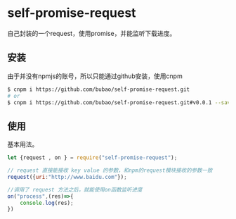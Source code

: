 # self-promise-request

自己封装的一个request，使用promise，并能监听下载进度。

## 安装

由于并没有npmjs的账号，所以只能通过github安装，使用cnpm

```sh
$ cnpm i https://github.com/bubao/self-promise-request.git
# or
$ cnpm i https://github.com/bubao/self-promise-request.git#v0.0.1 --save
```

## 使用

基本用法。

```js
let {request , on } = require("self-promise-request");

// request 直接能接收 key value 的参数，和npm的request模块接收的参数一致
request({uri:"http://www.baidu.com"});

//调用了 request 方法之后，就能使用on函数监听进度
on("process",(res)=>{
    console.log(res);
})

```